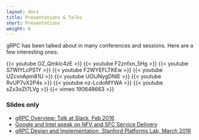 ```yaml
---
layout: docs
title: Presentations & Talks
short: Presentations
weight: 6
---
```


gRPC has been talked about in many conferences and sessions. Here are a few interesting ones:

<style>
  iframe { padding-bottom: 2em; }
</style>

{{< youtube OZ_Qmklc4zE >}}
{{< youtube F2znfxn_5Hg >}}
{{< youtube S7WIYLcPS1Y >}}
{{< youtube F2WYEFLTKEw >}}
{{< youtube UZcvnApm81U >}}
{{< youtube UOIJNygDNlE >}}
{{< youtube RvUP7vX2P4s >}}
{{< youtube nz-LcdoMYWA >}}
{{< youtube sZx3oZt7LVg >}}
{{< vimeo 190648663 >}}

### Slides only

- [gRPC Overview: Talk at Slack, Feb 2016](https://www.slideshare.net/VarunTalwar4/grpc-overview)
- [Google and Intel speak on NFV and SFC Service Delivery](https://www.slideshare.net/sujatatibre/g-rpc-talk-with-intel-3)
- [gRPC Design and Implementation, Stanford Platforms Lab, March 2016](https://www.slideshare.net/VarunTalwar4/grpc-design-and-implementation)
